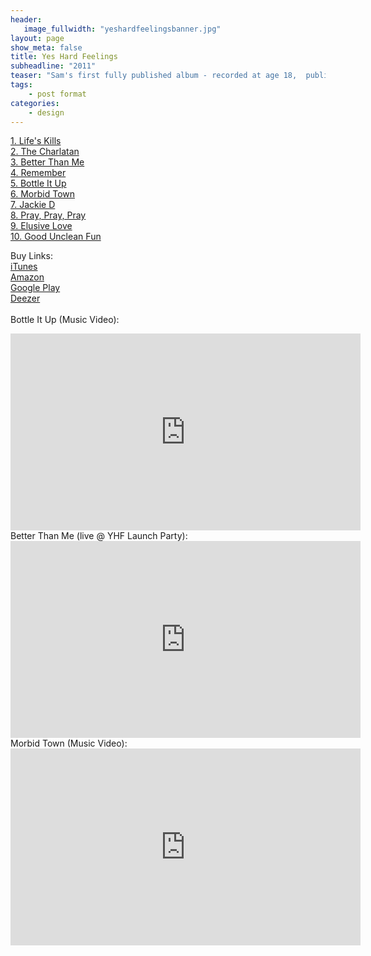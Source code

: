 ```yaml
---
header:
   image_fullwidth: "yeshardfeelingsbanner.jpg"
layout: page
show_meta: false
title: Yes Hard Feelings
subheadline: "2011"
teaser: "Sam's first fully published album - recorded at age 18,  published fully aged 21, this debut record is unique, powerful and sounds fantastic..."
tags:
    - post format
categories:
    - design 
---
```

<!--more-->
 <a href="https://itunes.apple.com/us/album/yes-hard-feelings/id478052570">1. Life's Kills</a><br>
 <a href="https://itunes.apple.com/us/album/yes-hard-feelings/id478052570">2. The Charlatan</a><br>
 <a href="https://itunes.apple.com/us/album/yes-hard-feelings/id478052570">3. Better Than Me</a><br>
 <a href="https://itunes.apple.com/us/album/yes-hard-feelings/id478052570">4. Remember</a><br>
 <a href="https://youtu.be/hSCAlEAoMeE">5. Bottle It Up</a><br>
  <a href="https://itunes.apple.com/us/album/yes-hard-feelings/id478052570">6. Morbid Town</a><br>
  <a href="https://itunes.apple.com/us/album/yes-hard-feelings/id478052570">7. Jackie D</a><br>
  <a href="https://itunes.apple.com/us/album/yes-hard-feelings/id478052570">8. Pray, Pray, Pray</a><br>
  <a href="https://itunes.apple.com/us/album/yes-hard-feelings/id478052570">9. Elusive Love</a><br>
  <a href="https://itunes.apple.com/us/album/yes-hard-feelings/id478052570">10. Good Unclean Fun</a><br>

Buy Links:<br>
  <a href="https://itunes.apple.com/us/album/yes-hard-feelings/id478052570">iTunes</a><br>
   <a href="https://www.amazon.com/Yes-Hard-Feelings-Sam-Harrison/dp/B0072T94RC">Amazon</a><br>
    <a href="https://play.google.com/store/music/album/Sam_Harrison_Yes_Hard_Feelings?id=B7s7v42eln6xa6jmyf36ucvdqqi">Google Play</a><br>
     <a href="http://www.deezer.com/album/1337551">Deezer</a><br>
<br>
Bottle It Up (Music Video):<br>
  <iframe width="560" height="315" src="https://www.youtube.com/embed/hSCAlEAoMeE" frameborder="0" allowfullscreen></iframe><br>
  Better Than Me (live @ YHF Launch Party):<br>
  <iframe width="560" height="315" src="https://www.youtube.com/embed/WKmRCFuqpUM" frameborder="0" allowfullscreen></iframe><br>
  Morbid Town (Music Video):<br>
  <iframe width="560" height="315" src="https://www.youtube.com/embed/F_Smb3X_RC4" frameborder="0" allowfullscreen></iframe><br>
